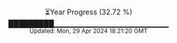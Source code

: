 <p align="center">
⏳Year Progress (32.72 %) <br>
█████████▁▁▁▁▁▁▁▁▁▁▁▁▁▁▁▁▁▁▁▁▁ <br>
<sub>Updated: Mon, 29 Apr 2024 18:21:20 GMT</sub>
</p>

